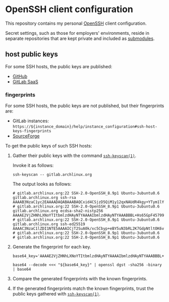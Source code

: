 # OpenSSH client configuration

This repository contains my personal [OpenSSH][] client configuration.

Secret settings, such as those for employers' environments, reside in separate repositories that are kept private and included as [submodules][git submodule].

## host public keys

For some SSH hosts, the public keys are published:

- [GitHub][SSH host public keys github.com]
- [GitLab SaaS][SSH host public keys gitlab.com]

### fingerprints

For some SSH hosts, the public keys are not published, but their fingerprints are:

- GitLab instances: `https://${instance_domain}/help/instance_configuration#ssh-host-keys-fingerprints`
- [SourceForge][SSH host public key fingerprints SourceForge]

To get the public keys of such SSH hosts:

1. Gather their public keys with the command [`ssh-keyscan(1)`][man 1 ssh-keyscan].

   Invoke it as follows:

   ```Shell
   ssh-keyscan -- gitlab.archlinux.org
   ```

   The output looks as follows:

   ```
   # gitlab.archlinux.org:22 SSH-2.0-OpenSSH_8.9p1 Ubuntu-3ubuntu0.6
   gitlab.archlinux.org ssh-rsa AAAAB3NzaC1yc2EAAAADAQABAAABAQCxid4CSjzD5QiM1y12qxNAUdR4kgy+YTym1lY4Arwdf+GC+UGvFP/IzGdlmL681nQeLZN7j2+3Bbm30JZNraA9gesW6BNoOr8QJbuayZJIoQklOUEmvaP7z5PlNChJiwNiXiyXRZzw7BwR4gYGWGSiJtzGYRtIgJDBB+Tc7rVwSy0u16YG2TpFOnxCJ8S25FhRIoyp0A5A+eJgCUe4HDI4Zud+94QdZUVuvpsjzHxXiPr8U8jbsJrG/beWxOnFFx7rhtz/OoQn8sg3anJue+mgtZm/PBs4fccVl30c0Xqfizvdx09sapqyrNf326s9L8NToyi2aHxMEzXfGspOoYtl
   # gitlab.archlinux.org:22 SSH-2.0-OpenSSH_8.9p1 Ubuntu-3ubuntu0.6
   gitlab.archlinux.org ecdsa-sha2-nistp256 AAAAE2VjZHNhLXNoYTItbmlzdHAyNTYAAAAIbmlzdHAyNTYAAABBBL+Hs65GpF45799k+r9AW5+xxIRLOdOrOUFsce1BVD8f/tFGBpu6ay06f3tvXXUHVA9iRI6wogDVTpy4x5ch4jY=
   # gitlab.archlinux.org:22 SSH-2.0-OpenSSH_8.9p1 Ubuntu-3ubuntu0.6
   gitlab.archlinux.org ssh-ed25519 AAAAC3NzaC1lZDI1NTE5AAAAICjT2SuA0k/xc5Cbyp+eBY5uN3bRL2K7GdpNtltOK6vy
   # gitlab.archlinux.org:22 SSH-2.0-OpenSSH_8.9p1 Ubuntu-3ubuntu0.6
   # gitlab.archlinux.org:22 SSH-2.0-OpenSSH_8.9p1 Ubuntu-3ubuntu0.6
   ```

2. Generate the fingerprint for each key.

   ```Shell
   base64_key='AAAAE2VjZHNhLXNoYTItbmlzdHAyNTYAAAAIbmlzdHAyNTYAAABBBL+Hs65GpF45799k+r9AW5+xxIRLOdOrOUFsce1BVD8f/tFGBpu6ay06f3tvXXUHVA9iRI6wogDVTpy4x5ch4jY='
   ```

   ```Shell
   base64 --decode <<< "${base64_key}" | openssl dgst -sha256 -binary | base64
   ```

3. Compare the generated fingerprints with the known fingerprints.

4. If the generated fingerprints match the known fingerprints, trust the public keys gathered with [`ssh-keyscan(1)`][man 1 ssh-keyscan].


[git submodule]: https://www.git-scm.com/docs/gitglossary#def_working_tree
[man 1 ssh-keyscan]: https://man.openbsd.org/ssh-keyscan.1
[OpenSSH]: https://www.openssh.com/
[SSH host public key fingerprints SourceForge]: https://sourceforge.net/p/forge/documentation/SSH%20Key%20Fingerprints/
[SSH host public keys github.com]: https://docs.github.com/en/authentication/keeping-your-account-and-data-secure/githubs-ssh-key-fingerprints
[SSH host public keys gitlab.com]: https://docs.gitlab.com/ee/user/gitlab_com/#ssh-known_hosts-entries
